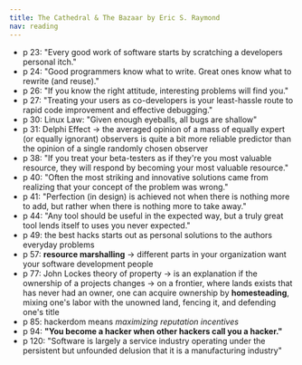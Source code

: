 ```yaml
---
title: The Cathedral & The Bazaar by Eric S. Raymond
nav: reading
---
```


- p 23: "Every good work of software starts by scratching a developers personal itch."
- p 24: "Good programmers know what to write. Great ones know what to rewrite (and reuse)."
- p 26: "If you know the right attitude, interesting problems will find you."
- p 27: "Treating your users as co-developers is your least-hassle route to rapid code improvement and effective
  debugging."
- p 30: Linux Law: "Given enough eyeballs, all bugs are shallow"
- p 31: Delphi Effect -> the averaged opinion of a mass of equally expert (or equally ignorant) observers is quite a bit
  more reliable predictor than the opinion of a single randomly chosen observer
- p 38: "If you treat your beta-testers as if they're you most valuable resource, they will respond by becoming your
  most valuable resource."
- p 40: "Often the most striking and innovative solutions came from realizing that your concept of the problem was
  wrong."
- p 41: "Perfection (in design) is achieved not when there is nothing more to add, but rather when there is nothing more
  to take away."
- p 44: "Any tool should be useful in the expected way, but a truly great tool lends itself to uses you never expected."
- p 49: the best hacks starts out as personal solutions to the authors everyday problems
- p 57: **resource marshalling** -> different parts in your organization want your software development people
- p 77: John Lockes theory of property -> is an explanation if the ownership of a projects changes -> on a frontier,
  where lands exists that has never had an owner, one can acquire ownership by **homesteading**, mixing one's labor with
  the unowned land, fencing it, and defending one's title
- p 85: hackerdom means *maximizing reputation incentives*
- p 94: **"You become a hacker when other hackers call you a hacker."**
- p 120: "Software is largely a service industry operating under the persistent but unfounded delusion that it is a
  manufacturing industry"

